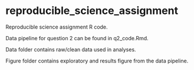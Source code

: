 # reproducible_science_assignment

Reproducible science assignment R code.

Data pipeline for question 2 can be found in q2_code.Rmd.

Data folder contains raw/clean data used in analyses.

Figure folder contains exploratory and results figure from the data pipeline. 

